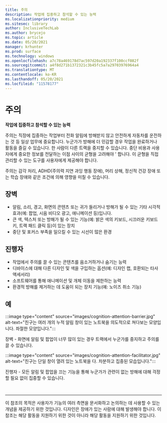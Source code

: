 ```yaml
---
title: 주의
description: 작업에 집중하고 참석할 수 있는 능력
ms.localizationpriority: medium
ms.sitesec: library
author: InclusiveTechLab
ms.author: brycejo
ms.topic: article
ms.date: 05/20/2021
manager: krhunter
ms.prod: surface
ms.technology: windows
ms.openlocfilehash: a7c78a469178d7ac597d20a192337f100ccf082f
ms.sourcegitcommit: a4f8d271b1372321c3b45fc5a7a29703976964a4
ms.translationtype: MT
ms.contentlocale: ko-KR
ms.lasthandoff: 05/20/2021
ms.locfileid: "11578177"
---
```

# <a name="attention"></a>주의

**작업에 집중하고 참석할 수 있는 능력**

주의는 직장에 집중하는 작업부터 전화 알림에 방해받지 않고 안전하게 자동차를 운전하는 것 등 일상 업무에 중요합니다. 누군가가 방해에 더 민감할 경우 작업을 완료하거나 활동을 즐길 수 있습니다. 한 사람이 다른 트랙을 중지할 수 있습니다. 중단 비용과 사용자에게 중요한 정보를 전달하는 이점 사이의 균형을 고려해야 &apos; 합니다. 이 균형을 직접 관리할 수 있는 도구를 사용자에게 제공해야 합니다. 

주의는 감각 처리, ADHD(주의력 지연 과잉 행동 장애), 머리 상해, 정신적 건강 장애 또는 학습 장애와 같은 조건에 의해 영향을 미칠 수 있습니다.

## <a name="barriers"></a>장벽

* 알림, 소리, 경고, 화면의 콘텐츠 또는 귀가 들리거나 방해가 될 수 있는 기타 시각적 효과(예: 팝업, 시음 비디오 광고, 애니메이션 등)입니다.
* 큰 색, 텍스처 또는 방해가 될 수 있는 기능(예: 밝은 색의 키보드, 시끄러운 키보드 키, 트랙 패드 클릭 등)이 있는 장치
* 중단 및 포커스 부족을 일으킬 수 있는 시선이 많은 환경

## <a name="facilitators"></a>진행자

* 작업에서 주의를 끌 수 있는 콘텐츠를 음소거하거나 숨기는 능력
* 디바이스에 대해 다른 디자인 및 색을 구입하는 옵션(예: 디자인 랩, 호환되는 타사 액세서리)
* 소프트웨어를 통해 애니메이션 및 개체 이동을 제한하는 능력
* 환경적 방해를 제거하는 데 도움이 되는 장치 기능(예: 노이즈 취소 기능)


## <a name="examples"></a>예

:::image type="content" source="images/cognition-attention-barrier.jpg" alt-text="친구는 여러 개의 누적 알림 창이 있는 노트북을 의도적으로 쳐다보는 모양입니다. 좌절한 모양입니다.":::

장벽 - 화면에 알림 및 팝업이 너무 많이 있는 경우 트랙에서 누군가를 중지하고 주의를 끌 수 있습니다.

:::image type="content" source="images/cognition-attention-facilitator.jpg" alt-text="친구는 단일 창이 열려 있는 노트북을 다. 차분하고 집중된 모습입니다.":::


진행자 - 모든 알림 및 팝업을 끄는 기능을 통해 누군가가 관련이 없는 방해에 대해 걱정할 필요 없이 집중할 수 있습니다.

&nbsp;

[comment]: # (Footer 문)
___
이 참조의 목적은 사용자가 기능의 여러 측면을 문서화하고 논의하는 데 사용할 수 있는 개념을 제공하기 위한 것입니다. 디자인은 장애가 있는 사람에 대해 발생해야 합니다. 이 참조는 해당 활동을 지원하기 위한 것이 아니라 해당 활동을 지원하기 위한 것입니다. 